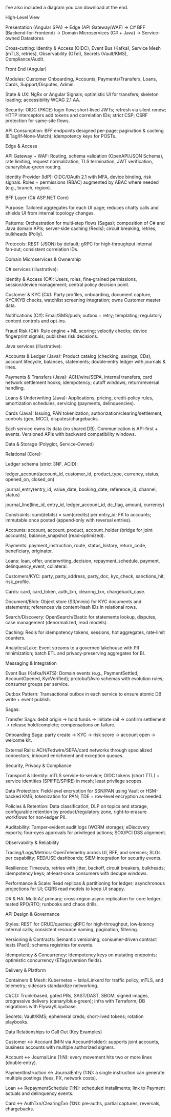 I’ve also included a diagram you can download at the end.

High‑Level View

Presentation (Angular SPA) → Edge (API Gateway/WAF) → C# BFF (Backend‑for‑Frontend) → Domain Microservices (C# + Java) → Service-owned Datastores

Cross‑cutting: Identity & Access (OIDC), Event Bus (Kafka), Service Mesh (mTLS, retries), Observability (OTel), Secrets (Vault/KMS), Compliance/Audit.

Front End (Angular)

Modules: Customer Onboarding, Accounts, Payments/Transfers, Loans, Cards, Support/Disputes, Admin.

State & UX: NgRx or Angular Signals; optimistic UI for transfers; skeleton loading; accessibility WCAG 2.1 AA.

Security: OIDC (PKCE) login flow; short‑lived JWTs; refresh via silent renew; HTTP interceptors add tokens and correlation IDs; strict CSP; CSRF protection for same‑site flows.

API Consumption: BFF endpoints designed per-page; pagination & caching (ETag/If‑None‑Match); idempotency keys for POSTs.

Edge & Access

API Gateway + WAF: Routing, schema validation (OpenAPI/JSON Schema), rate limiting, request normalization, TLS termination, JWT verification, canary/blue‑green routing.

Identity Provider (IdP): OIDC/OAuth 2.1 with MFA, device binding, risk signals. Roles + permissions (RBAC) augmented by ABAC where needed (e.g., branch, region).

BFF Layer (C# ASP.NET Core)

Purpose: Tailored aggregates for each UI page; reduces chatty calls and shields UI from internal topology changes.

Patterns: Orchestration for multi‑step flows (Sagas); composition of C# and Java domain APIs; server‑side caching (Redis); circuit breaking, retries, bulkheads (Polly).

Protocols: REST (JSON) by default; gRPC for high‑throughput internal fan‑out; consistent correlation IDs.

Domain Microservices & Ownership

C# services (illustrative):

Identity & Access (C#): Users, roles, fine‑grained permissions, session/device management; central policy decision point.

Customer & KYC (C#): Party profiles, onboarding, document capture, KYC/KYB checks, watchlist screening integration; owns Customer master data.

Notifications (C#): Email/SMS/push; outbox + retry; templating; regulatory content controls and opt‑ins.

Fraud Risk (C#): Rule engine + ML scoring; velocity checks; device fingerprint signals; publishes risk decisions.

Java services (illustrative):

Accounts & Ledger (Java): Product catalog (checking, savings, CDs), account lifecycle, balances, statements; double‑entry ledger with journals & lines.

Payments & Transfers (Java): ACH/wire/SEPA, internal transfers, card network settlement hooks; idempotency; cutoff windows; return/reversal handling.

Loans & Underwriting (Java): Applications, pricing, credit‑policy rules, amortization schedules, servicing (payments, delinquencies).

Cards (Java): Issuing, PAN tokenization, authorization/clearing/settlement, controls (geo, MCC), disputes/chargebacks.

Each service owns its data (no shared DB). Communication is API‑first + events. Versioned APIs with backward compatibility windows.

Data & Storage (Polyglot, Service‑Owned)

Relational (Core):

Ledger schema (strict 3NF, ACID):

ledger_account(account_id, customer_id, product_type, currency, status, opened_on, closed_on)

journal_entry(entry_id, value_date, booking_date, reference_id, channel, status)

journal_line(line_id, entry_id, ledger_account_id, dc_flag, amount, currency)

Constraints: sum(debits) = sum(credits) per entry_id; FK to accounts; immutable once posted (append‑only with reversal entries).

Accounts: account, account_product, account_holder (bridge for joint accounts), balance_snapshot (read‑optimized).

Payments: payment_instruction, route, status_history, return_code, beneficiary, originator.

Loans: loan, offer, underwriting_decision, repayment_schedule, payment, delinquency_event, collateral.

Customers/KYC: party, party_address, party_doc, kyc_check, sanctions_hit, risk_profile.

Cards: card, card_token, auth_txn, clearing_txn, chargeback_case.

Document/Blob: Object store (S3/minio) for KYC documents and statements; references via content‑hash IDs in relational rows.

Search/Discovery: OpenSearch/Elastic for statements lookup, disputes, case management (denormalized, read models).

Caching: Redis for idempotency tokens, sessions, hot aggregates, rate‑limit counters.

Analytics/Lake: Event streams to a governed lakehouse with PII minimization; batch ETL and privacy‑preserving aggregates for BI.

Messaging & Integration

Event Bus (Kafka/NATS): Domain events (e.g., PaymentSettled, AccountOpened, KycVerified); protobuf/Avro schemas with evolution rules; consumer groups per service.

Outbox Pattern: Transactional outbox in each service to ensure atomic DB write + event publish.

Sagas:

Transfer Saga: debit origin → hold funds → initiate rail → confirm settlement → release hold/complete; compensations on failure.

Onboarding Saga: party create → KYC → risk score → account open → welcome kit.

External Rails: ACH/Fedwire/SEPA/card networks through specialized connectors; inbound enrichment and exception queues.

Security, Privacy & Compliance

Transport & Identity: mTLS service‑to‑service; OIDC tokens (short TTL) + service identities (SPIFFE/SPIRE) in mesh; least privilege scopes.

Data Protection: Field‑level encryption for SSN/PAN using Vault or HSM-backed KMS; tokenization for PAN; TDE + row‑level encryption as needed.

Policies & Retention: Data classification, DLP on topics and storage, configurable retention by product/regulatory zone, right‑to‑erasure workflows for non‑ledger PII.

Auditability: Tamper‑evident audit logs (WORM storage); eDiscovery exports; four‑eyes approvals for privileged actions; SOX/PCI DSS alignment.

Observability & Reliability

Tracing/Logs/Metrics: OpenTelemetry across UI, BFF, and services; SLOs per capability; RED/USE dashboards; SIEM integration for security events.

Resilience: Timeouts, retries with jitter, backoff, circuit breakers, bulkheads; idempotency keys; at‑least‑once consumers with dedupe windows.

Performance & Scale: Read replicas & partitioning for ledger; asynchronous projections for UI; CQRS read models to keep UI snappy.

DR & HA: Multi‑AZ primary; cross‑region async replication for core ledger; tested RPO/RTO; runbooks and chaos drills.

API Design & Governance

Styles: REST for CRUD/queries; gRPC for high‑throughput, low‑latency internal calls; consistent resource naming, pagination, filtering.

Versioning & Contracts: Semantic versioning; consumer‑driven contract tests (Pact); schema registries for events.

Idempotency & Concurrency: Idempotency keys on mutating endpoints; optimistic concurrency (ETags/version fields).

Delivery & Platform

Containers & Mesh: Kubernetes + Istio/Linkerd for traffic policy, mTLS, and telemetry; sidecars standardize networking.

CI/CD: Trunk‑based, gated PRs, SAST/DAST, SBOM, signed images, progressive delivery (canary/blue‑green); infra with Terraform; DB migrations with Flyway/Liquibase.

Secrets: Vault/KMS; ephemeral creds; short‑lived tokens; rotation playbooks.

Data Relationships to Call Out (Key Examples)

Customer ↔ Account (M:N via AccountHolder): supports joint accounts, business accounts with multiple authorized signers.

Account ↔ JournalLine (1:N): every movement hits two or more lines (double‑entry).

PaymentInstruction ↔ JournalEntry (1:N): a single instruction can generate multiple postings (fees, FX, network costs).

Loan ↔ RepaymentSchedule (1:N): scheduled installments; link to Payment actuals and delinquency events.

Card ↔ AuthTxn/ClearingTxn (1:N): pre‑auths, partial captures, reversals, chargebacks.
